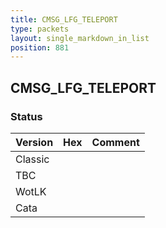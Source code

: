 ```yaml
---
title: CMSG_LFG_TELEPORT
type: packets
layout: single_markdown_in_list
position: 881
---
```


## CMSG_LFG_TELEPORT

### Status

Version | Hex | Comment
---------- | ---------- | ---------- 
Classic |  |  
TBC |  |  
WotLK |  |  
Cata |  |  
